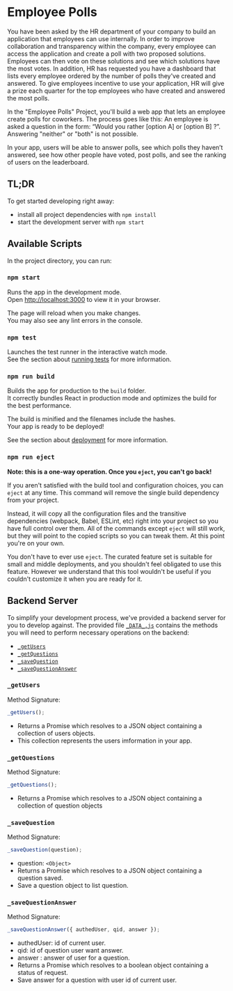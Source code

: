 # Employee Polls

You have been asked by the HR department of your company to build an application that employees can use internally. In order to improve collaboration and transparency within the company, every employee can access the application and create a poll with two proposed solutions. Employees can then vote on these solutions and see which solutions have the most votes. In addition, HR has requested you have a dashboard that lists every employee ordered by the number of polls they've created and answered. To give employees incentive to use your application, HR will give a prize each quarter for the top employees who have created and answered the most polls.

In the "Employee Polls" Project, you'll build a web app that lets an employee create polls for coworkers. The process goes like this: An employee is asked a question in the form: “Would you rather [option A] or [option B] ?”. Answering "neither" or "both" is not possible.

In your app, users will be able to answer polls, see which polls they haven’t answered, see how other people have voted, post polls, and see the ranking of users on the leaderboard.

## TL;DR

To get started developing right away:

- install all project dependencies with `npm install`
- start the development server with `npm start`


## Available Scripts

In the project directory, you can run:

### `npm start`

Runs the app in the development mode.\
Open [http://localhost:3000](http://localhost:3000) to view it in your browser.

The page will reload when you make changes.\
You may also see any lint errors in the console.

### `npm test`

Launches the test runner in the interactive watch mode.\
See the section about [running tests](https://facebook.github.io/create-react-app/docs/running-tests) for more information.

### `npm run build`

Builds the app for production to the `build` folder.\
It correctly bundles React in production mode and optimizes the build for the best performance.

The build is minified and the filenames include the hashes.\
Your app is ready to be deployed!

See the section about [deployment](https://facebook.github.io/create-react-app/docs/deployment) for more information.

### `npm run eject`

**Note: this is a one-way operation. Once you `eject`, you can't go back!**

If you aren't satisfied with the build tool and configuration choices, you can `eject` at any time. This command will remove the single build dependency from your project.

Instead, it will copy all the configuration files and the transitive dependencies (webpack, Babel, ESLint, etc) right into your project so you have full control over them. All of the commands except `eject` will still work, but they will point to the copied scripts so you can tweak them. At this point you're on your own.

You don't have to ever use `eject`. The curated feature set is suitable for small and middle deployments, and you shouldn't feel obligated to use this feature. However we understand that this tool wouldn't be useful if you couldn't customize it when you are ready for it.

## Backend Server

To simplify your development process, we've provided a backend server for you to develop against. The provided file [`_DATA_.js`](src/API/_DATA_.js) contains the methods you will need to perform necessary operations on the backend:

- [`_getUsers`](#_getUsers)
- [`_getQuestions`](#_getQuestions)
- [`_saveQuestion`](#_saveQuestion)
- [`_saveQuestionAnswer`](#_saveQuestionAnswer)

### `_getUsers`

Method Signature:

```js
_getUsers();
```

- Returns a Promise which resolves to a JSON object containing a collection of users objects.
- This collection represents the users imformation in your app.

### `_getQuestions`

Method Signature:

```js
_getQuestions();
```

- Returns a Promise which resolves to a JSON object containing a collection of question objects

### `_saveQuestion`

Method Signature:

```js
_saveQuestion(question);
```

- question: `<Object>`
- Returns a Promise which resolves to a JSON object containing a question saved.
- Save a question object to list question.

### `_saveQuestionAnswer`

Method Signature:

```js
_saveQuestionAnswer({ authedUser, qid, answer });
```

- authedUser: id of current user.
- qid: id of question user want answer.
- answer : answer of user for a question.
- Returns a Promise which resolves to a boolean object containing a status of request.
- Save answer for a question with user id of current user.
